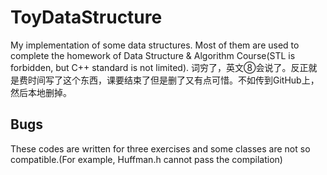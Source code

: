 # ToyDataStructure
My implementation of some data structures. Most of them are used to complete the homework of Data Structure & Algorithm Course(STL is forbidden, but C++ standard is not limited). 词穷了，英文⑧会说了。反正就是费时间写了这个东西，课要结束了但是删了又有点可惜。不如传到GitHub上，然后本地删掉。

## Bugs

These codes are written for three exercises and some classes are not so compatible.(For example, Huffman.h cannot pass the compilation)